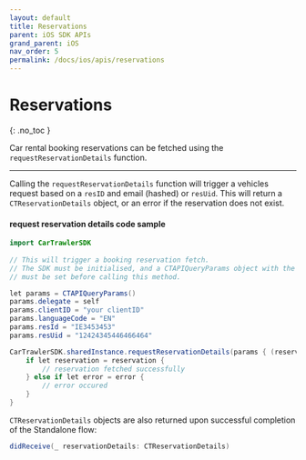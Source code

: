 ```yaml
---
layout: default
title: Reservations
parent: iOS SDK APIs
grand_parent: iOS
nav_order: 5
permalink: /docs/ios/apis/reservations
---
```


# Reservations

{: .no_toc }

Car rental booking reservations can be fetched using the `requestReservationDetails` function. 

---

Calling the `requestReservationDetails` function will trigger a vehicles request based on a `resID` and email (hashed) or `resUid`. This will return a `CTReservationDetails` object, or an error if the reservation does not exist. 

#### request reservation details code sample

```java
import CarTrawlerSDK
  
// This will trigger a booking reservation fetch.
// The SDK must be initialised, and a CTAPIQueryParams object with the necessary parameters 
// must be set before calling this method.

let params = CTAPIQueryParams()  
params.delegate = self
params.clientID = "your clientID"
params.languageCode = "EN"
params.resId = "IE3453453"
params.resUid = "12424345446466464"

CarTrawlerSDK.sharedInstance.requestReservationDetails(params { (reservation, error) in
    if let reservation = reservation {
        // reservation fetched successfully
    } else if let error = error {
        // error occured
    }
}
```

`CTReservationDetails` objects are also returned upon successful completion of the Standalone flow: 
```java
didReceive(_ reservationDetails: CTReservationDetails)
```